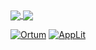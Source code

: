 <a href="https://github.com/alber70g">
  <img align="center" src="https://github-readme-stats.vercel.app/api?username=alber70g&show_icons=true&count_private=true" />
</a>
<a href="https://github.com/alber70g">
  <img align="center" src="https://github-readme-stats.vercel.app/api/top-langs/?username=alber70g&cache_seconds=1800&layout=compact" />
</a>

[![Ortum](https://github-readme-stats.vercel.app/api/pin/?username=alber70g&repo=ortum)](https://github.com/alber70g/ortum)
[![AppLit](https://github-readme-stats.vercel.app/api/pin/?username=alber70g&repo=applit)](https://github.com/alber70g/applit)

<!-- 
[![Stats](https://github-readme-stats.vercel.app/api?username=alber70g&show_icons=true&count_private=true)](https://github.com/alber70g)

[![Top Langs](https://github-readme-stats.vercel.app/api/top-langs/?username=alber70g&cache_seconds=1&layout=compactt)](https://github.com/alber70g)
-->

<!--
**alber70g/alber70g** is a ✨ _special_ ✨ repository because its `README.md` (this file) appears on your GitHub profile.

Here are some ideas to get you started:

- 🔭 I’m currently working on ...
- 🌱 I’m currently learning ...
- 👯 I’m looking to collaborate on ...
- 🤔 I’m looking for help with ...
- 💬 Ask me about ...
- 📫 How to reach me: ...
- ⚡ Fun fact: ...
-->
